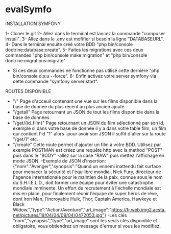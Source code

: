 # evalSymfo

INSTALLATION SYMFONY 

1- Cloner le git
2- Allez dans le terminal est lancez la commande "composer install".
3- Allez dans le .env est mofifier si besoin la ligne "DATABASEURL".
4- Dans le terminal ensuite créé votre BDD "php bin/console doctrine:database:create".
5- Faites les migrations avec ces deux commandes "php bin/console make:migration" et "php bin/console doctrine:migrations:migrate"
 - Si ces deux commandes ne fonctionne pas utilisé cette dernière "php bin/console d:s:u --force".
6- Enfin activez votre server symfony via cette commande "symfony server:start".


ROUTES DISPONIBLE

- "/" Page d'acceuil contenant une vue sur les films disponible dans la base de donnée du plus récent au plus ancien ajouté.
- "/getall" Page retournant un JSON de tout les films disponible dans la base de données.
- "/get/{id_film}" Page retournant un JSON du film sélectionné par son id, exemple si dans votre base de donnée il y a dans votre table film, un film qui contient l'id "1" alors 
  -pour avoir son JSON il suffit d'aller sur la route "/get/1" etc.
- "/create" Cette route permet d'ajouter un film à votre BDD. Utilisez par exemple POSTMAN est créez une requête http avec la method "POST" puis dans le "BODY" 
  -allez sur la case "RAW" puis mettez l'affichage en mode JSON.
  -Exemple de JSON d'insertion: {"nom":"Avenger","synopsis":"Quand un ennemi inattendu fait surface pour menacer la sécurité et l'équilibre mondial, Nick Fury,
  directeur de l'agence internationale pour le maintien de la paix, connue sous le nom du S.H.I.E.L.D., doit former une équipe pour éviter une catastrophe mondiale imminente.
  Un effort de recrutement à l'échelle mondiale est mis en place, pour finalement réunir l'équipe de super héros de rêve, dont Iron Man, l'incroyable Hulk, Thor, Captain America,
  Hawkeye et Black Widow.","type":"Action/Aventure","url_image":"https://fr.web.img2.acsta.net/pictures/19/04/04/09/04/0472053.jpg"}
  -Les clés "nom","synopsis","type","url_image" sont les seuls clés disponible et obligatoire, vous obtiendrez un message d'erreur si vous les modifiez.

  
  
